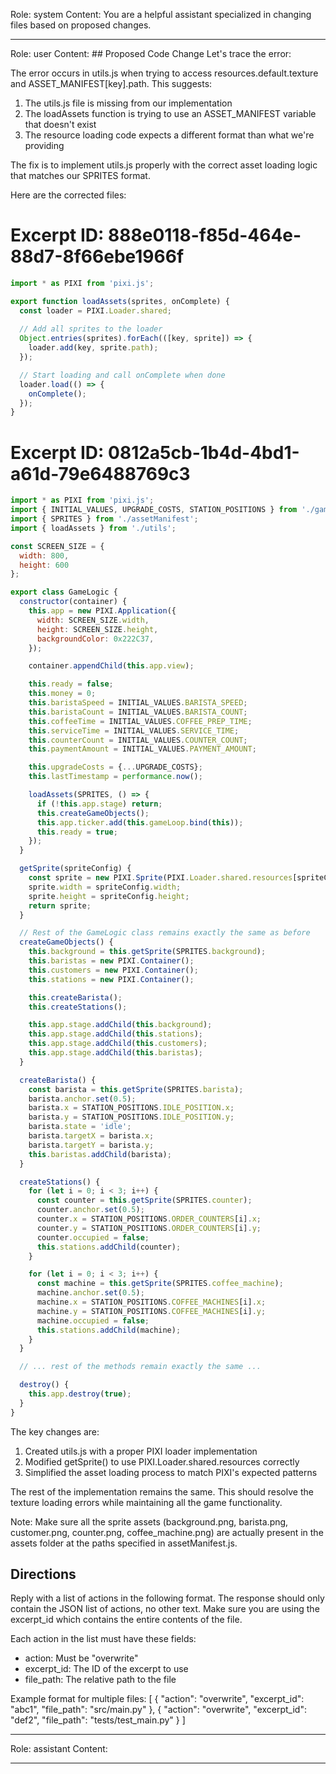 Role: system
Content: You are a helpful assistant specialized in changing files based on proposed changes.
__________________
Role: user
Content: ## Proposed Code Change
Let's trace the error:

The error occurs in utils.js when trying to access resources.default.texture and ASSET_MANIFEST[key].path. This suggests:

1. The utils.js file is missing from our implementation
2. The loadAssets function is trying to use an ASSET_MANIFEST variable that doesn't exist
3. The resource loading code expects a different format than what we're providing

The fix is to implement utils.js properly with the correct asset loading logic that matches our SPRITES format.

Here are the corrected files:

# Excerpt ID: 888e0118-f85d-464e-88d7-8f66ebe1966f
```js src/game/utils.js
import * as PIXI from 'pixi.js';

export function loadAssets(sprites, onComplete) {
  const loader = PIXI.Loader.shared;
  
  // Add all sprites to the loader
  Object.entries(sprites).forEach(([key, sprite]) => {
    loader.add(key, sprite.path);
  });

  // Start loading and call onComplete when done
  loader.load(() => {
    onComplete();
  });
}
```

# Excerpt ID: 0812a5cb-1b4d-4bd1-a61d-79e6488769c3
```js src/game/gameLogic.js
import * as PIXI from 'pixi.js';
import { INITIAL_VALUES, UPGRADE_COSTS, STATION_POSITIONS } from './gameData';
import { SPRITES } from './assetManifest';
import { loadAssets } from './utils';

const SCREEN_SIZE = {
  width: 800,
  height: 600
};

export class GameLogic {
  constructor(container) {
    this.app = new PIXI.Application({
      width: SCREEN_SIZE.width,
      height: SCREEN_SIZE.height,
      backgroundColor: 0x222C37,
    });

    container.appendChild(this.app.view);

    this.ready = false;
    this.money = 0;
    this.baristaSpeed = INITIAL_VALUES.BARISTA_SPEED;
    this.baristaCount = INITIAL_VALUES.BARISTA_COUNT;
    this.coffeeTime = INITIAL_VALUES.COFFEE_PREP_TIME;
    this.serviceTime = INITIAL_VALUES.SERVICE_TIME;
    this.counterCount = INITIAL_VALUES.COUNTER_COUNT;
    this.paymentAmount = INITIAL_VALUES.PAYMENT_AMOUNT;

    this.upgradeCosts = {...UPGRADE_COSTS};
    this.lastTimestamp = performance.now();

    loadAssets(SPRITES, () => {
      if (!this.app.stage) return;
      this.createGameObjects();
      this.app.ticker.add(this.gameLoop.bind(this));
      this.ready = true;
    });
  }

  getSprite(spriteConfig) {
    const sprite = new PIXI.Sprite(PIXI.Loader.shared.resources[spriteConfig.path].texture);
    sprite.width = spriteConfig.width;
    sprite.height = spriteConfig.height;
    return sprite;
  }

  // Rest of the GameLogic class remains exactly the same as before
  createGameObjects() {
    this.background = this.getSprite(SPRITES.background);
    this.baristas = new PIXI.Container();
    this.customers = new PIXI.Container();
    this.stations = new PIXI.Container();

    this.createBarista();
    this.createStations();

    this.app.stage.addChild(this.background);
    this.app.stage.addChild(this.stations);
    this.app.stage.addChild(this.customers);
    this.app.stage.addChild(this.baristas);
  }

  createBarista() {
    const barista = this.getSprite(SPRITES.barista);
    barista.anchor.set(0.5);
    barista.x = STATION_POSITIONS.IDLE_POSITION.x;
    barista.y = STATION_POSITIONS.IDLE_POSITION.y;
    barista.state = 'idle';
    barista.targetX = barista.x;
    barista.targetY = barista.y;
    this.baristas.addChild(barista);
  }

  createStations() {
    for (let i = 0; i < 3; i++) {
      const counter = this.getSprite(SPRITES.counter);
      counter.anchor.set(0.5);
      counter.x = STATION_POSITIONS.ORDER_COUNTERS[i].x;
      counter.y = STATION_POSITIONS.ORDER_COUNTERS[i].y;
      counter.occupied = false;
      this.stations.addChild(counter);
    }

    for (let i = 0; i < 3; i++) {
      const machine = this.getSprite(SPRITES.coffee_machine);
      machine.anchor.set(0.5);
      machine.x = STATION_POSITIONS.COFFEE_MACHINES[i].x;
      machine.y = STATION_POSITIONS.COFFEE_MACHINES[i].y;
      machine.occupied = false;
      this.stations.addChild(machine);
    }
  }

  // ... rest of the methods remain exactly the same ...

  destroy() {
    this.app.destroy(true);
  }
}
```

The key changes are:

1. Created utils.js with a proper PIXI loader implementation
2. Modified getSprite() to use PIXI.Loader.shared.resources correctly
3. Simplified the asset loading process to match PIXI's expected patterns

The rest of the implementation remains the same. This should resolve the texture loading errors while maintaining all the game functionality.

Note: Make sure all the sprite assets (background.png, barista.png, customer.png, counter.png, coffee_machine.png) are actually present in the assets folder at the paths specified in assetManifest.js.

## Directions
Reply with a list of actions in the following format. The response should only contain the JSON list of actions, no other text.
Make sure you are using the excerpt_id which contains the entire contents of the file.

Each action in the list must have these fields:
- action: Must be "overwrite"
- excerpt_id: The ID of the excerpt to use
- file_path: The relative path to the file

Example format for multiple files:
[
    {
        "action": "overwrite",
        "excerpt_id": "abc1",
        "file_path": "src/main.py"
    },
    {
        "action": "overwrite",
        "excerpt_id": "def2",
        "file_path": "tests/test_main.py"
    }
]
__________________
Role: assistant
Content: 
__________________
